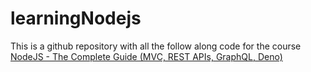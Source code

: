 # learningNodejs
This is a github repository with all the follow along code for the course <a href="https://www.udemy.com/course/nodejs-the-complete-guide/"> NodeJS - The Complete Guide (MVC, REST APIs, GraphQL, Deno)</a>
